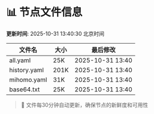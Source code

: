 # 📊 节点文件信息

**更新时间**: 2025-10-31 13:40:30 北京时间

| 文件名 | 大小 | 最后修改 |
|--------|------|----------|
| all.yaml | 25K | 2025-10-31 13:40 |
| history.yaml | 201K | 2025-10-31 13:40 |
| mihomo.yaml | 31K | 2025-10-31 13:40 |
| base64.txt | 25K | 2025-10-31 13:40 |

> 🔄 文件每30分钟自动更新，确保节点的新鲜度和可用性
